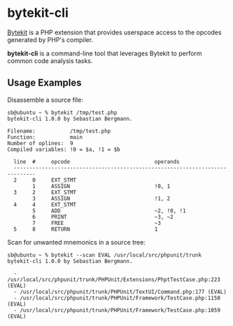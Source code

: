 bytekit-cli
===========

[Bytekit](http://www.bytekit.org/) is a PHP extension that provides userspace
access to the opcodes generated by PHP's compiler.

**bytekit-cli** is a command-line tool that leverages Bytekit to perform common
code analysis tasks.

Usage Examples
--------------

Disassemble a source file:

    sb@ubuntu ~ % bytekit /tmp/test.php
    bytekit-cli 1.0.0 by Sebastian Bergmann.

    Filename:           /tmp/test.php
    Function:           main
    Number of oplines:  9
    Compiled variables: !0 = $a, !1 = $b

      line  #     opcode                           operands
      -----------------------------------------------------------------------------
      2     0     EXT_STMT
            1     ASSIGN                           !0, 1
      3     2     EXT_STMT
            3     ASSIGN                           !1, 2
      4     4     EXT_STMT
            5     ADD                              ~2, !0, !1
            6     PRINT                            ~3, ~2
            7     FREE                             ~3
      5     8     RETURN                           1

Scan for unwanted mnemonics in a source tree:

    sb@ubuntu ~ % bytekit --scan EVAL /usr/local/src/phpunit/trunk 
    bytekit-cli 1.0.0 by Sebastian Bergmann.

      - /usr/local/src/phpunit/trunk/PHPUnit/Extensions/PhptTestCase.php:223 (EVAL)
      - /usr/local/src/phpunit/trunk/PHPUnit/TextUI/Command.php:177 (EVAL)
      - /usr/local/src/phpunit/trunk/PHPUnit/Framework/TestCase.php:1158 (EVAL)
      - /usr/local/src/phpunit/trunk/PHPUnit/Framework/TestCase.php:1059 (EVAL)

